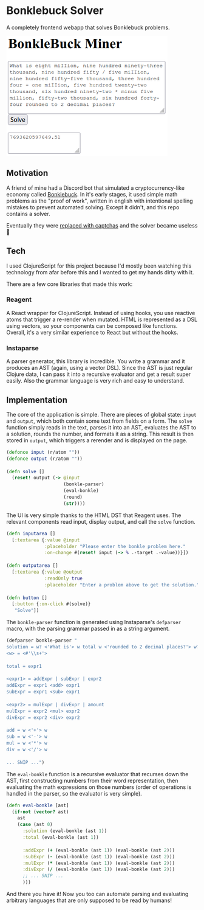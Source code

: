 # Bonklebuck Solver

A completely frontend webapp that solves Bonklebuck problems.

![](screenshots/website.png)

## Motivation

A friend of mine had a Discord bot that simulated a cryptocurrency-like economy
called [Bonklebuck](https://github.com/JacobFSutherland/BonkleBuck/). In it's
early stages, it used simple math problems as the "proof of work", written in
english with intentional spelling mistakes to prevent automated solving. Except
it didn't, and this repo contains a solver.

Eventually they were [replaced with
captchas](https://github.com/JacobFSutherland/BonkleBuck/commit/cc3164c33e04d8b08c6eab6554493184a82f16fe#diff-01a7a1ea63da0042fbde7e348f1b63a7d61996d0d05bc5b5c3eaa62fbf0aa1dcL140-L161)
and the solver became useless 🥲

## Tech

I used ClojureScript for this project because I'd mostly been watching this
technology from afar before this and I wanted to get my hands dirty with it.

There are a few core libraries that made this work:

### Reagent

A React wrapper for ClojureScript. Instead of using hooks, you use reactive
atoms that trigger a re-render when mutated. HTML is represented as a DSL using
vectors, so your components can be composed like functions. Overall, it's a very
similar experience to React but without the hooks.

### Instaparse

A parser generator, this library is incredible. You write a grammar and it
produces an AST (again, using a vector DSL). Since the AST is just regular
Clojure data, I can pass it into a recursive evaluator and get a result super
easily. Also the grammar language is very rich and easy to understand.

## Implementation

The core of the application is simple. There are pieces of global state: `input`
and `output`, which both contain some text from fields on a form. The `solve`
function simply reads in the text, parses it into an AST, evaluates the AST to a
solution, rounds the number, and formats it as a string. This result is then
stored in `output`, which triggers a rerender and is displayed on the page.

```clojure
(defonce input (r/atom ""))
(defonce output (r/atom ""))

(defn solve []
  (reset! output (-> @input
                     (bonkle-parser)
                     (eval-bonkle)
                     (round)
                     (str))))

```

The UI is very simple thanks to the HTML DST that Reagent uses. The relevant
components read input, display output, and call the `solve` function.

```clojure
(defn inputarea []
  [:textarea {:value @input
              :placeholder "Please enter the bonkle problem here."
              :on-change #(reset! input (-> % .-target .-value))}])

(defn outputarea []
  [:textarea {:value @output
              :readOnly true
              :placeholder "Enter a problem above to get the solution."}])

(defn button []
  [:button {:on-click #(solve)}
   "Solve"])
```

The `bonkle-parser` function is generated using Instaparse's `defparser` macro,
with the parsing grammar passed in as a string argument.

```clojure
(defparser bonkle-parser "
solution = w? <'What is'> w total w <'rounded to 2 decimal places?'> w?
<w> = <#'\\s+'>

total = expr1

<expr1> = addExpr | subExpr | expr2
addExpr = expr1 <add> expr1
subExpr = expr1 <sub> expr1

<expr2> = mulExpr | divExpr | amount
mulExpr = expr2 <mul> expr2
divExpr = expr2 <div> expr2

add = w <'+'> w
sub = w <'-'> w
mul = w <'*'> w
div = w <'/'> w

... SNIP ...")
```
The `eval-bonkle` function is a recursive evaluator that recurses down the AST,
first constructing numbers from their word representation, then evaluating the
math expressions on those numbers (order of operations is handled in the parser,
so the evaluator is very simple).

```clojure
(defn eval-bonkle [ast]
  (if-not (vector? ast)
    ast
    (case (ast 0)
      :solution (eval-bonkle (ast 1))
      :total (eval-bonkle (ast 1))

      :addExpr (+ (eval-bonkle (ast 1)) (eval-bonkle (ast 2)))
      :subExpr (- (eval-bonkle (ast 1)) (eval-bonkle (ast 2)))
      :mulExpr (* (eval-bonkle (ast 1)) (eval-bonkle (ast 2)))
      :divExpr (/ (eval-bonkle (ast 1)) (eval-bonkle (ast 2)))
      ;; ... SNIP ...
      )))
```

And there you have it! Now you too can automate parsing and evaluating arbitrary
languages that are only supposed to be read by humans!
